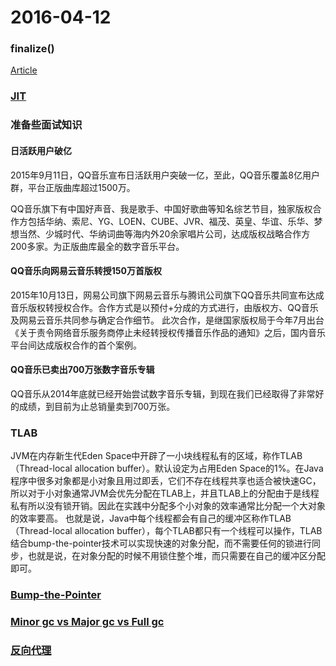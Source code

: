 # 2016-04-12

### finalize()
[Article](http://blog.csdn.net/walkerjong/article/details/6950091)

### [JIT](http://baike.baidu.com/view/209641.htm)

### 准备些面试知识
#### 日活跃用户破亿
2015年9月11日，QQ音乐宣布日活跃用户突破一亿，至此，QQ音乐覆盖8亿用户群，平台正版曲库超过1500万。

QQ音乐旗下有中国好声音、我是歌手、中国好歌曲等知名综艺节目，独家版权合作方包括华纳、索尼、YG、LOEN、CUBE、JVR、福茂、英皇、华谊、乐华、梦想当然、少城时代、华纳词曲等海内外20余家唱片公司，达成版权战略合作方200多家。为正版曲库最全的数字音乐平台。

#### QQ音乐向网易云音乐转授150万首版权
2015年10月13日，网易公司旗下网易云音乐与腾讯公司旗下QQ音乐共同宣布达成音乐版权转授权合作。合作方式是以预付+分成的方式进行，由版权方、QQ音乐及网易云音乐共同参与确定合作细节。
此次合作，是继国家版权局于今年7月出台《关于责令网络音乐服务商停止未经转授权传播音乐作品的通知》之后，国内音乐平台间达成版权合作的首个案例。

#### QQ音乐已卖出700万张数字音乐专辑
QQ音乐从2014年底就已经开始尝试数字音乐专辑，到现在我们已经取得了非常好的成绩，到目前为止总销量卖到700万张。

### TLAB
JVM在内存新生代Eden Space中开辟了一小块线程私有的区域，称作TLAB（Thread-local allocation buffer）。默认设定为占用Eden Space的1%。在Java程序中很多对象都是小对象且用过即丢，它们不存在线程共享也适合被快速GC，所以对于小对象通常JVM会优先分配在TLAB上，并且TLAB上的分配由于是线程私有所以没有锁开销。因此在实践中分配多个小对象的效率通常比分配一个大对象的效率要高。
也就是说，Java中每个线程都会有自己的缓冲区称作TLAB（Thread-local allocation buffer），每个TLAB都只有一个线程可以操作，TLAB结合bump-the-pointer技术可以实现快速的对象分配，而不需要任何的锁进行同步，也就是说，在对象分配的时候不用锁住整个堆，而只需要在自己的缓冲区分配即可。

### [Bump-the-Pointer](https://yq.aliyun.com/articles/20302)

### [Minor gc vs Major gc vs Full gc](http://colobu.com/2015/04/07/minor-gc-vs-major-gc-vs-full-gc/)

### [反向代理](http://baike.baidu.com/view/1165595.htm)
